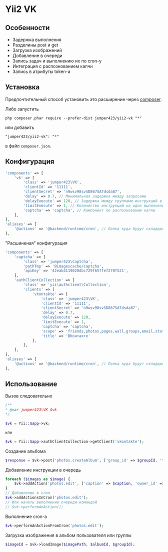 Yii2 VK
================


Особенности
------------
* Задержка выполнения
* Разделины post и get
* Загрузка изображений
* Добавление в очереди
* Запись задач и выполнению их по cron-у
* Интеграция с распознованием капчи
* Запись в атрибуты token-а

Установка
------------
Предпочтительный способ установить это расширение через [composer](http://getcomposer.org/download/).

Либо запустить

```
php composer.phar require --prefer-dist jumper423/yii2-vk "*"
```

или добавить

```
"jumper423/yii2-vk": "*"
```

в файл `composer.json`.

Конфигурация
------------
```php
'components' => [
    'vk' => [
        'class' => 'jumper423\VK',
        'clientId' => '11111',
        'clientSecret' => 'n9wsv98svSD867SA7dsda87',
        'delay' => 0.7, // Минимальная задержка между запросами
        'delayExecute' => 120, // Задержка между группами инструкций в очереди
        'limitExecute' => 1, // Количество инструкций на одно выполнении в очереди
        'captcha' => 'captcha', // Компонент по распознованию капчи
    ],
],
'aliases' => [
    '@actions' => '@backend/runtime/cron', // Папка куда будут складироваться очереди для cron-а
],
```

"Расшиненая" конфигурация

```php
'components' => [
    'captcha' => [
        'class' => 'jumper423\Captcha',
        'pathTmp' => '@imagescache/captcha',
        'apiKey' => '42eab4119020dbc729f657fef270f521',
    ],
    'authClientCollection' => [
        'class' => 'yii\authclient\Collection',
        'clients' => [
            'vkontakte' => [
                'class' => 'jumper423\VK',
                'clientId' => '11111',
                'clientSecret' => 'n9wsv98svSD867SA7dsda87',
                'delay' => 0.7,
                'delayExecute' => 120,
                'limitExecute' => 1,
                'captcha' => 'captcha',
                'scope' => 'friends,photos,pages,wall,groups,email,stats,ads,offline,notifications', //,messages,nohttps
                'title' => 'ВКонтакте'
            ],
        ],
    ],
],
'aliases' => [
    '@actions' => '@backend/runtime/cron', // Папка куда будут складироваться очереди для cron-а
],
```


Использование
------------

Вызов следовательно 

```php
/**
* @var jumper423\VK $vk
*/

$vk = Yii::$app->vk;

или

$vk = Yii::$app->authClientCollection->getClient('vkontakte');
```

Создание альбома

```php
$response = $vk->post('photos.createAlbum', ['group_id' => $groupId, 'title' => $title, 'upload_by_admins_only' => 1]);
```

Добавление инструкции в очередь 

```php
foreach ($images as $image) {
    $vk->addAction('photos.edit', ['caption' => $caption, 'owner_id' => $ownerId, 'photo_id' => $image,]);
}
// Добавление в cron
$vk->addActionsInCron('photos.edit');
// Или начать выполнение очереди командой
// $vk->performAnAction();
```

Выполнение cron-а

```php
$vk->performAnActionFromCron('photos.edit');
```

Загрузка изображения в альбом пользователя или группы

```php
$imageId = $vk->loadImage($imagePath, $albumId, $groupId);
```

